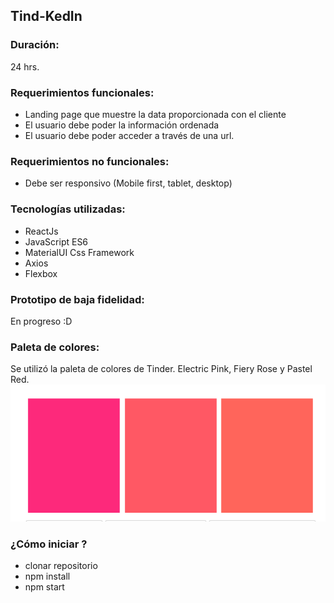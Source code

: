 

## Tind-KedIn

### Duración:
24 hrs.

### Requerimientos funcionales:
- Landing page que muestre la data proporcionada con el cliente
- El usuario debe poder la información ordenada
- El usuario debe poder acceder a través de una url.

### Requerimientos no funcionales:
- Debe ser responsivo (Mobile first, tablet, desktop)

### Tecnologías utilizadas:
- ReactJs
- JavaScript ES6
- MaterialUI Css Framework
- Axios
- Flexbox

### Prototipo de baja fidelidad:
En progreso :D

### Paleta de colores:
Se utilizó la paleta de colores de Tinder. Electric Pink, Fiery Rose y Pastel Red.
![palette_color](src/Assets/palette.PNG)

### ¿Cómo iniciar ?
- clonar repositorio
- npm install
- npm start


